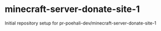 # minecraft-server-donate-site-1

Initial repository setup for pr-poehali-dev/minecraft-server-donate-site-1